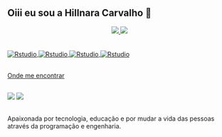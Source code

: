 ## Oiii eu sou a Hillnara Carvalho 👋

<div align="center">
  <a href="https://github.com/Hillnara">
 <img altura="180em" src="https://github-readme-stats.vercel.app/api?username=Hillnara&show_icons=true&theme=dracula&include_all_commits=true&count_private=true"/>
 <img altura="180em" src="https://github-readme-stats.vercel.app/api/top-langs/?username=HIllnara&layout=compact&langs_count=7&theme=dracula"/>
</div><br/>

<div 
 style="display: inline_block"><br/>
  <img align="center" alt="Rstudio" src="https://img.shields.io/badge/R-276DC3?style=for-the-badge&logo=r&logoColor=white"/>
 <img align="center" alt="Rstudio" src="https://img.shields.io/badge/Python-14354C?style=for-the-badge&logo=python&logoColor=white"> 
 <img align="center" alt="Rstudio" src="https://img.shields.io/badge/MySQL-00000F?style=for-the-badge&logo=mysql&logoColor=white"/>
 <img align="center" alt="Rstudio" src="https://img.shields.io/badge/Visual_Studio_Code-0078D4?style=for-the-badge&logo=visual%20studio%20code&logoColor=white"/> 
</div><br/>

  Onde me encontrar
  ##
 
<div> 
  <a href = "mailto:hillnaraferreira@gmail"><img src="https://img.shields.io/badge/-Gmail-%23333?style=for-the-badge&logo=gmail&logoColor=white" target="_blank"></a>
  <a href="https://www.linkedin.com/in/hillnara-ferreira-28808ba6" 
  target="_blank"><img src="https://img.shields.io/badge/-LinkedIn-%230077B5?style=for-the-badge&logo=linkedin&logoColor=white" target="_blank"></a> 

</div><br/>

Apaixonada por tecnologia, educação e por mudar a vida das pessoas através da programação e engenharia.
